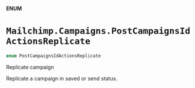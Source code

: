 **ENUM**

# `Mailchimp.Campaigns.PostCampaignsIdActionsReplicate`

```swift
enum PostCampaignsIdActionsReplicate
```

Replicate campaign

Replicate a campaign in saved or send status.
